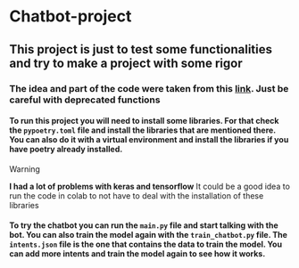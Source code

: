 # Chatbot-project

## This project is just to test some functionalities and try to make a project with some rigor

### The idea and part of the code were taken from this [link](https://dzone.com/articles/python-chatbot-project-build-your-first-python-pro). Just be careful with deprecated functions


#### To run this project you will need to install some libraries. For that check the ``pypoetry.toml`` file and install the libraries that are mentioned there. You can also do it with a virtual environment and install the libraries if you have poetry already installed.

> [!WARNING]
> **I had a lot of problems with keras and tensorflow** It could be a good idea to run the code in colab to not have to deal with the installation of these libraries

#### To try the chatbot you can run the ``main.py`` file and start talking with the bot. You can also train the model again with the ``train_chatbot.py`` file. The ``intents.json`` file is the one that contains the data to train the model. You can add more intents and train the model again to see how it works.

